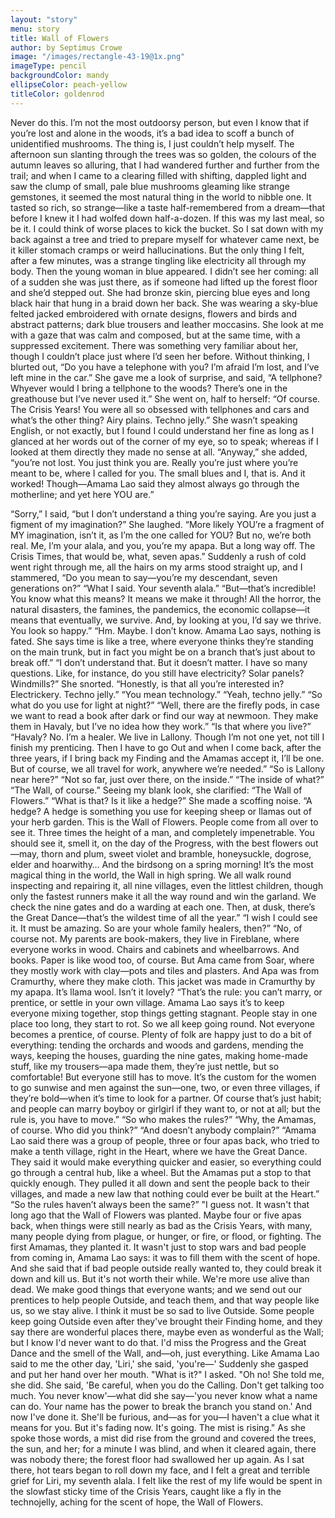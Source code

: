 ```yaml
---
layout: "story"
menu: story
title: Wall of Flowers
author: by Septimus Crowe
image: "/images/rectangle-43-19@1x.png"
imageType: pencil
backgroundColor: mandy
ellipseColor: peach-yellow
titleColor: goldenrod
---
```

Never do this. I’m not the most outdoorsy person, but even I know that if you’re lost and alone in the woods, it’s a bad idea to scoff a bunch of unidentified mushrooms. The thing is, I just couldn’t help myself. The afternoon sun slanting through the trees was so golden, the colours of the autumn leaves so alluring, that I had wandered further and further from the trail; and when I came to a clearing filled with shifting, dappled light and saw the clump of small, pale blue mushrooms gleaming like strange gemstones, it seemed the most natural thing in the world to nibble one. It tasted so rich, so strange—like a taste half-remembered from a dream—that before I knew it I had wolfed down half-a-dozen. If this was my last meal, so be it. I could think of worse places to kick the bucket. So I sat down with my back against a tree and tried to prepare myself for whatever came next, be it killer stomach cramps or weird hallucinations. But the only thing I felt, after a few minutes, was a strange tingling like electricity all through my body.
Then the young woman in blue appeared. I didn’t see her coming: all of a sudden she was just there, as if someone had lifted up the forest floor and she’d stepped out. She had bronze skin, piercing blue eyes and long black hair that hung in a braid down her back. She was wearing a sky-blue felted jacked embroidered with ornate designs, flowers and birds and abstract patterns; dark blue trousers and leather moccasins. She look at me with a gaze that was calm and composed, but at the same time, with a suppressed excitement. There was something very familiar about her, though I couldn’t place just where I’d seen her before.
Without thinking, I blurted out, “Do you have a telephone with you? I’m afraid I’m lost, and I’ve left mine in the car.”
She gave me a look of surprise, and said, “A tellphone? Whyever would I bring a tellphone to the woods? There’s one in the greathouse but I’ve never used it.” She went on, half to herself: “Of course. The Crisis Years! You were all so obsessed with tellphones and cars and what’s the other thing? Airy plains. Techno jelly.”
She wasn’t speaking English, or not exactly, but I found I could understand her fine as long as I glanced at her words out of the corner of my eye, so to speak; whereas if I looked at them directly they made no sense at all.
“Anyway,” she added, “you’re not lost. You just think you are. Really you’re just where you’re meant to be, where I called for you. The small blues and I, that is. And it worked! Though—Amama Lao said they almost always go through the motherline; and yet here YOU are.”

“Sorry,” I said, “but I don’t understand a thing you’re saying. Are you just a figment of my imagination?”
She laughed. “More likely YOU’re a fragment of MY imagination, isn’t it, as I’m the one called for YOU? But no, we’re both real. Me, I’m your alala, and you, you’re my apapa. But a long way off. The Crisis Times, that would be, what, seven apas.”
Suddenly a rush of cold went right through me, all the hairs on my arms stood straight up, and I stammered, “Do you mean to say—you’re my descendant, seven generations on?”
“What I said. Your seventh alala.”
“But—that’s incredible! You know what this means? It means we make it through! All the horror, the natural disasters, the famines, the pandemics, the economic collapse—it means that eventually, we survive. And, by looking at you, I’d say we thrive. You look so happy.”
“Hm. Maybe. I don’t know. Amama Lao says, nothing is fated. She says time is like a tree, where everyone thinks they’re standing on the main trunk, but in fact you might be on a branch that’s just about to break off.”
“I don’t understand that. But it doesn’t matter. I have so many questions. Like, for instance, do you still have electricity? Solar panels? Windmills?”
She snorted. “Honestly, is that all you’re interested in? Electrickery. Techno jelly.”
“You mean technology.”
“Yeah, techno jelly.”
“So what do you use for light at night?”
“Well, there are the firefly pods, in case we want to read a book after dark or find our way at newmoon. They make them in Havaly, but I’ve no idea how they work.”
“Is that where you live?”
“Havaly? No. I’m a healer. We live in Lallony. Though I’m not one yet, not till I finish my prenticing. Then I have to go Out and when I come back, after the three years, if I bring back my Finding and the Amamas accept it, I’ll be one. But of course, we all travel for work, anywhere we’re needed.”
“So is Lallony near here?”
“Not so far, just over there, on the inside.”
“The inside of what?”
“The Wall, of course.” Seeing my blank look, she clarified: “The Wall of Flowers.”
“What is that? Is it like a hedge?”
She made a scoffing noise. “A hedge? A hedge is something you use for keeping sheep or llamas out of your herb garden. This is the Wall of Flowers. People come from all over to see it. Three times the height of a man, and completely impenetrable. You should see it, smell it, on the day of the Progress, with the best flowers out—may, thorn and plum, sweet violet and bramble, honeysuckle, dogrose, elder and hoarwithy… And the birdsong on a spring morning! It’s the most magical thing in the world, the Wall in high spring. We all walk round inspecting and repairing it, all nine villages, even the littlest children, though only the fastest runners make it all the way round and win the garland. We check the nine gates and do a warding at each one. Then, at dusk, there’s the Great Dance—that’s the wildest time of all the year.”
“I wish I could see it. It must be amazing. So are your whole family healers, then?”
“No, of course not. My parents are book-makers, they live in Fireblane, where everyone works in wood. Chairs and cabinets and wheelbarrows. And books. Paper is like wood too, of course. But Ama came from Soar, where they mostly work with clay—pots and tiles and plasters. And Apa was from Cramurthy, where they make cloth. This jacket was made in Cramurthy by my apapa. It’s llama wool. Isn’t it lovely?
“That’s the rule: you can’t marry, or prentice, or settle in your own village. Amama Lao says it’s to keep everyone mixing together, stop things getting stagnant. People stay in one place too long, they start to rot. So we all keep going round. Not everyone becomes a prentice, of course. Plenty of folk are happy just to do a bit of everything: tending the orchards and woods and gardens, mending the ways, keeping the houses, guarding the nine gates, making home-made stuff, like my trousers—apa made them, they’re just nettle, but so comfortable! But everyone still has to move. It’s the custom for the women to go sunwise and men against the sun—one, two, or even three villages, if they’re bold—when it’s time to look for a partner. Of course that’s just habit; and people can marry boyboy or girlgirl if they want to, or not at all; but the rule is, you have to move.”
“So who makes the rules?”
“Why, the Amamas, of course. Who did you think?”
“And doesn’t anybody complain?”
“Amama Lao said there was a group of people, three or four apas back, who tried to make a tenth village, right in the Heart, where we have the Great Dance. They said it would make everything quicker and easier, so everything could go through a central hub, like a wheel. But the Amamas put a stop to that quickly enough. They pulled it all down and sent the people back to their villages, and made a new law that nothing could ever be built at the Heart.”
“So the rules haven’t always been the same?”
"I guess not. It wasn't that long ago that the Wall of Flowers was planted. Maybe four or five apas back, when things were still nearly as bad as the Crisis Years, with many, many people dying from plague, or hunger, or fire, or flood, or fighting. The first Amamas, they planted it. It wasn't just to stop wars and bad people from coming in, Amama Lao says: it was to fill them with the scent of hope. And she said that if bad people outside really wanted to, they could break it down and kill us. But it's not worth their while. We're more use alive than dead. We make good things that everyone wants; and we send out our prentices to help people Outside, and teach them, and that way people like us, so we stay alive. I think it must be so sad to live Outside. Some people keep going Outside even after they've brought their Finding home, and they say there are wonderful places there, maybe even as wonderful as the Wall; but I know I'd never want to do that. I'd miss the Progress and the Great Dance and the smell of the Wall, and—oh, just everything. Like Amama Lao said to me the other day, 'Liri,' she said, 'you're—' Suddenly she gasped and put her hand over her mouth.
"What is it?" I asked.
"Oh no! She told me, she did. She said, 'Be careful, when you do the Calling. Don't get talking too much. You never know'—what did she say—'you never know what a name can do. Your name has the power to break the branch you stand on.' And now I've done it. She'll be furious, and—as for you—I haven't a clue what it means for you. But it's fading now. It's going. The mist is rising."
As she spoke those words, a mist did rise from the ground and covered the trees, the sun, and her; for a minute I was blind, and when it cleared again, there was nobody there; the forest floor had swallowed her up again. As I sat there, hot tears began to roll down my face, and I felt a great and terrible grief for Liri, my seventh alala. I felt like the rest of my life would be spent in the slowfast sticky time of the Crisis Years, caught like a fly in the technojelly, aching for the scent of hope, the Wall of Flowers.